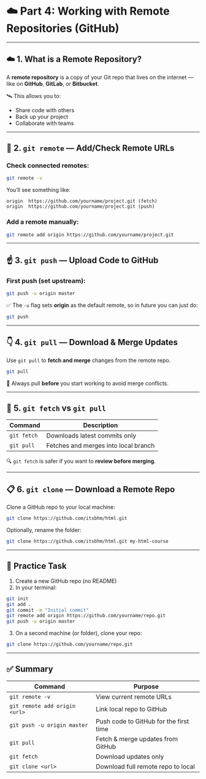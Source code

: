# ☁️ Part 4: Working with Remote Repositories (GitHub)

---

## ☁️ 1. What is a Remote Repository?

A **remote repository** is a copy of your Git repo that lives on the internet — like on **GitHub**, **GitLab**, or **Bitbucket**.

🛰 This allows you to:

* Share code with others
* Back up your project
* Collaborate with teams

---

## 🔗 2. `git remote` — Add/Check Remote URLs

### Check connected remotes:

```bash
git remote -v
```

You’ll see something like:

```
origin  https://github.com/yourname/project.git (fetch)
origin  https://github.com/yourname/project.git (push)
```

### Add a remote manually:

```bash
git remote add origin https://github.com/yourname/project.git
```

---

## ☝️ 3. `git push` — Upload Code to GitHub

### First push (set upstream):

```bash
git push -u origin master
```

✅ The `-u` flag sets **origin** as the default remote, so in future you can just do:

```bash
git push
```

---

## 👇 4. `git pull` — Download & Merge Updates

Use `git pull` to **fetch and merge** changes from the remote repo.

```bash
git pull
```

📌 Always pull **before** you start working to avoid merge conflicts.

---

## 🔁 5. `git fetch` vs `git pull`

| Command     | Description                          |
| ----------- | ------------------------------------ |
| `git fetch` | Downloads latest commits only        |
| `git pull`  | Fetches and merges into local branch |

🔍 `git fetch` is safer if you want to **review before merging**.

---

## 📋 6. `git clone` — Download a Remote Repo

Clone a GitHub repo to your local machine:

```bash
git clone https://github.com/itsbhm/html.git
```

Optionally, rename the folder:

```bash
git clone https://github.com/itsbhm/html.git my-html-course
```

---

## 🧪 Practice Task

1. Create a new GitHub repo (no README)
2. In your terminal:

```bash
git init
git add .
git commit -m "Initial commit"
git remote add origin https://github.com/yourname/repo.git
git push -u origin master
```

3. On a second machine (or folder), clone your repo:

```bash
git clone https://github.com/yourname/repo.git
```

---

## ✅ Summary

| Command                       | Purpose                                |
| ----------------------------- | -------------------------------------- |
| `git remote -v`               | View current remote URLs               |
| `git remote add origin <url>` | Link local repo to GitHub              |
| `git push -u origin master`   | Push code to GitHub for the first time |
| `git pull`                    | Fetch & merge updates from GitHub      |
| `git fetch`                   | Download updates only                  |
| `git clone <url>`             | Download full remote repo to local     |
